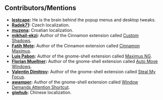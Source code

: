 ## Contributors/Mentions

- **[lestcape](https://github.com/lestcape):** He is the brain behind the popup menus and desktop tweaks.
- **[Radek71](https://github.com/Radek71):** Czech localization.
- **[muzena](https://github.com/muzena):** Croatian localization.
- **[mikhail-ekzi](https://github.com/mikhail-ekzi):** Author of the Cinnamon extension called [Custom Shadows](https://cinnamon-spices.linuxmint.com/extensions/view/43).
- **[Fatih Mete](https://github.com/fatihmete):** Author of the Cinnamon extension called [Cinnamon Maximus](https://cinnamon-spices.linuxmint.com/extensions/view/29).
- **[Luis Pabon](https://github.com/luispabon):** Author of the gnome-shell extension called [Maximus NG](https://github.com/luispabon/maximus-gnome-shell).
- **[Florian Muellner](https://github.com/fmuellner):** Author of the gnome-shell extension called [Auto Move Windows](https://extensions.gnome.org/extension/16/auto-move-windows/).
- **[Valentin Dimitrov](https://github.com/v-dimitrov):** Author of the gnome-shell extension called [Steal My Focus](https://github.com/v-dimitrov/gnome-shell-extension-stealmyfocus).
- **[awamper](https://github.com/awamper):** Author of the gnome-shell extension called [Window Demands Attention Shortcut](https://github.com/awamper/window-demands-attention-shortcut).
- **[giwhub](https://github.com/giwhub):** Chinese localization.
